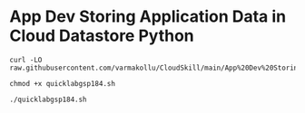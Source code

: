 # App Dev Storing Application Data in Cloud Datastore Python

```
curl -LO raw.githubusercontent.com/varmakollu/CloudSkill/main/App%20Dev%20Storing%20Application%20Data%20in%20Cloud%20Datastore%20Python/quicklabgsp184.sh

chmod +x quicklabgsp184.sh

./quicklabgsp184.sh

```
